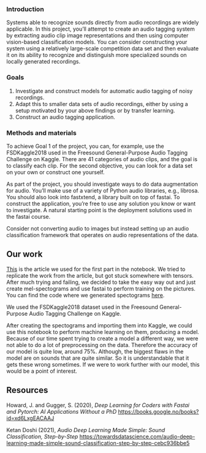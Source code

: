 ### Introduction

Systems able to recognize sounds directly from audio recordings are widely applicable. In this project,
you’ll attempt to create an audio tagging system by extracting audio clip image representations and then
using computer vision-based classification models. You can consider constructing your system using a
relatively large-scale competition data set and then evaluate it on its ability to recognize and distinguish more specialized sounds on locally generated recordings.

### Goals

1. Investigate and construct models for automatic audio tagging of noisy recordings.
2. Adapt this to smaller data sets of audio recordings, either by using a setup motivated by your
above findings or by transfer learning.
3. Construct an audio tagging application.

### Methods and materials

To achieve Goal 1 of the project, you can, for example, use the FSDKaggle2018 used in the Freesound
General-Purpose Audio Tagging Challenge on Kaggle. There are 41 categories of audio clips, and the
goal is to classify each clip. For the second objective, you can look for a data set on your own or
construct one yourself.

As part of the project, you should investigate ways to do data augmentation for audio.
You’ll make use of a variety of Python audio libraries, e.g., librosa. You should also look into fastxtend, a library built on top of fastai. To construct the application, you’re free to use any solution you know or want to investigate. A natural starting point is the deployment solutions used in the fastai course.

Consider not converting audio to images but instead setting up an audio classification framework that
operates on audio representations of the data.

## Our work

[This](https://towardsdatascience.com/audio-deep-learning-made-simple-sound-classification-step-by-step-cebc936bbe5) is the article we used for the first part in the notebook. We tried to replicate the work from the article, but got stuck somewhere with tensors. After much trying and failing, we decided to take the easy way out and just create mel-spectograms and use fastai to perform training on the pictures. You can find the code where we generated spectograms [here](https://github.com/MrKiwey/audio-processing-create-spectograms).

We used the FSDKaggle2018 dataset used in the Freesound General-Purpose Audio Tagging Challenge on Kaggle.

After creating the spectograms and importing them into Kaggle, we could use this notebook to perform machine learning on them, producing a model. Because of our time spent trying to create a model a different way, we were not able to do a lot of preprocessing on the data. Therefore the accuracy of our model is quite low, around 75%. Although, the biggest flaws in the model are on sounds that are quite similar. So it is understandable that it gets these wrong sometimes. If we were to work further with our model, this would be a point of interest. 

## Resources

Howard, J. and Gugger, S. (2020), <i>Deep Learning for Coders with Fastai and Pytorch: AI Applications Without a PhD</i> https://books.google.no/books?id=xd6LxgEACAAJ

Ketan Doshi (2021), <i>Audio Deep Learning Made Simple: Sound Classification, Step-by-Step </i>
https://towardsdatascience.com/audio-deep-learning-made-simple-sound-classification-step-by-step-cebc936bbe5
